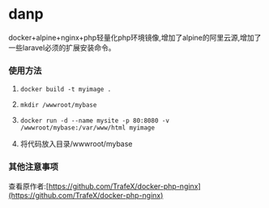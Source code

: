 # danp
docker+alpine+nginx+php轻量化php环境镜像,增加了alpine的阿里云源,增加了一些laravel必须的扩展安装命令。

### 使用方法
1. `docker build -t myimage .`

2. `mkdir /wwwroot/mybase`
 
3. `docker run -d --name mysite -p 80:8080 -v /wwwroot/mybase:/var/www/html myimage`

4. 将代码放入目录/wwwroot/mybase

### 其他注意事项
查看原作者:[https://github.com/TrafeX/docker-php-nginx](https://github.com/TrafeX/docker-php-nginx)